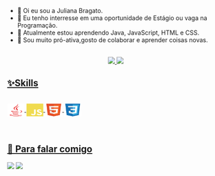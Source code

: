 - 👋 Oi eu sou a Juliana Bragato.
- 👀 Eu tenho interresse em uma oportunidade de Estágio ou vaga na Programação.
- 🌱 Atualmente estou aprendendo Java, JavaScript, HTML e CSS.
- 💞️ Sou muito pró-ativa,gosto de colaborar e aprender coisas novas.

<br>

<div align="center">
  <a href="https://github.com/Juliana-Bragato">
  <img height="180em" src="https://github-readme-stats.vercel.app/api?username=Juliana-Bragato&show_icons=true&theme=cobalt&include_all_commits=true&count_private=true"/>
  <img height="180em" src="https://github-readme-stats.vercel.app/api/top-langs/?username=Juliana-Bragato&layout=compact&langs_count=7&theme=cobalt"/>
</div>

## ✨Skills
<div style="display: inline_block"><br>
   <img align="center" alt="Rafa-J" height="30" width="40" src="https://raw.githubusercontent.com/devicons/devicon/master/icons/java/java-plain.svg">
  <img align="center" alt="Rafa-Js" height="30" width="40" src="https://raw.githubusercontent.com/devicons/devicon/master/icons/javascript/javascript-plain.svg">
  <img align="center" alt="Rafa-HTML" height="30" width="40" src="https://raw.githubusercontent.com/devicons/devicon/master/icons/html5/html5-original.svg">
  <img align="center" alt="Rafa-CSS" height="30" width="40" src="https://raw.githubusercontent.com/devicons/devicon/master/icons/css3/css3-original.svg">
  
</div>
 
 <br>
 <br>

 ##  💌 Para falar comigo

  <a href="www.linkedin.com/in/ju-bragato"><img src="https://img.shields.io/badge/-LinkedIn-%230077B5?style=for-the-badge&logo=linkedin&logoColor=white" target="_blank"></a>
  <a href = "mailto:july.plis@gmail.com"><img src="https://img.shields.io/badge/Gmail-D14836?style=for-the-badge&logo=gmail&logoColor=white" target="_blank"></a>
